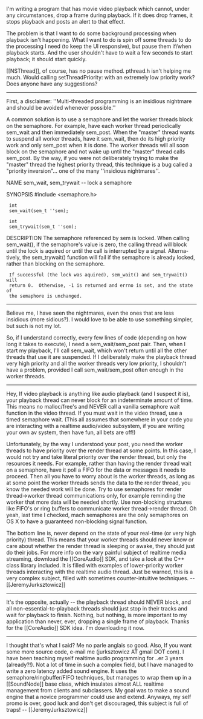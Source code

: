 

I'm writing a program that has movie video playback which cannot, under any circumstances, drop a frame during playback. If it does drop frames, it stops playback and posts an alert to that effect.

The problem is that I want to do some background processing when playback isn't happening. What I want to do is spin off some threads to do the processing I need (to keep the UI responsive), but pause them if/when playback starts. And the user shouldn't have to wait a few seconds to start playback; it should start quickly.

[[NSThread]], of course, has no pause method. pthread.h isn't helping me much. Would calling setThreadPriority: with an extremely low priority work? Does anyone have any suggestions?

----

First, a disclaimer: ''Multi-threaded programming is an insidious nightmare and should be avoided whenever possible.''

A common solution is to use a semaphore and let the worker threads block on the semaphore.  For example, have each worker thread periodically sem_wait and then immediately sem_post.  When the "master" thread  wants to suspend all worker threads, have it sem_wait, then do its high priority work and only sem_post when it is done.  The worker threads will all soon block on the semaphore and not wake up until the "master" thread calls sem_post.   By the way, if you were not deliberately trying to make the "master" thread the highest priority thread, this technique is a bug called a "priority inversion"... one of the many ''insidious nightmares''.

NAME
     sem_wait, sem_trywait -- lock a semaphore



SYNOPSIS
     #include <semaphore.h>

     int
     sem_wait(sem_t ''sem);

     int
     sem_trywait(sem_t ''sem);



DESCRIPTION
     The semaphore referenced by sem is locked.  When calling sem_wait(), if
     the semaphore's value is zero, the calling thread will block until the
     lock is aquired or until the call is interrupted by a signal. Alterna-
     tively, the sem_trywait() function will fail if the semaphore is already
     locked, rather than blocking on the semaphore.

     If successful (the lock was aquired), sem_wait() and sem_trywait() will
     return 0.  Otherwise, -1 is returned and errno is set, and the state of
     the semaphore is unchanged.

----

Believe me, I have seen the nightmares, even the ones that are less insidious (more sidious?). I would love to be able to use something simpler, but such is not my lot.

So, if I understand correctly, every few lines of code (depending on how long it takes to execute), I need a sem_wait/sem_post pair. Then, when I start my playback, I'll call sem_wait, which won't return until all the other threads that use it are suspended. If I deliberately make the playback thread very high priority and all the worker threads very low priority, I shouldn't have a problem, provided I call sem_wait/sem_post often enough in the worker threads.

----

Hey,
If video playback is anything like audio playback (and I suspect it is), your playback thread can never block for an indeterminate amount of time. This means no malloc/free's and NEVER call a vanilla semaphore wait function in the video thread. If you must wait in the video thread, use a timed semaphore wait. (This all assumes that somewhere in your code you are interacting with a realtime audio/video subsystem, if you are writing your own av system, then have fun, all bets are off!)

Unfortunately, by the way I understood your post, you need the worker threads to have priority over the render thread at some points. In this case, I would not try and take literal priority over the render thread, but only the resources it needs. For example, rather than having the render thread wait on a semaphore, have it poll a FIFO for the data or messages it needs to proceed. Then all you have to worry about is the worker threads, as long as at some point the worker threads sends the data to the render thread, you know the needed work will be done. Try to use semaphores for render thread->worker thread communications only, for example reminding the worker that more data will be needed shortly. Use non-blocking structures like FIFO's or ring buffers to communicate worker thread->render thread. Oh yeah, last time I checked, mach semaphores are the only semaphores on OS X to have a guaranteed non-blocking signal function.

The bottom line is, never depend on the state of your real-time (or very high priority) thread. This means that your worker threads should never know or care about whether the render thread is sleeping or awake, they should just do their jobs. For more info on the vary painful subject of realtime media streaming, download the [[CoreAudio]] SDK, and take a look at the C++ class library included. It is filled with examples of lower-priority worker threads interacting with the realtime audio thread. Just be warned, this is a very complex subject, filled with sometimes counter-intuitive techniques.
--[[JeremyJurksztowicz]]

----

It's the opposite, actually -- the playback thread should NEVER block, and all non-essential-to-playback threads should just stop in their tracks and wait for playback to finish. Nothing, but nothing, is more important to my application than never, ever, dropping a single frame of playback.
Thanks for the [[CoreAudio]] SDK idea. I'm downloading it now.

----
I thought that's what I said? Me no parle anglais so good. Also, If you want some more source code, e-mail me (jurksztowicz AT gmail DOT com). I have been teaching myself realtime audio programming for ..er 3 years (already?!). Not a lot of time in such a complex field, but I have managed to write a zero latency added sound engine. It uses the semaphore/ringbuffer/FIFO techniques, but manages to wrap them up in a [[SoundNode]] base class, which insulates almost ALL realtime management from clients and subclassers. My goal was to make a sound engine that a novice programmer could use and extend. Anyways, my self promo is over, good luck and don't get discouraged, this subject is full of traps! -- [[JeremyJurksztowicz]]